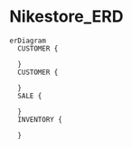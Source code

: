 # Nikestore_ERD
```mermaid
erDiagram
  CUSTOMER {
    
  }
  CUSTOMER {
    
  }
  SALE {
    
  }
  INVENTORY {
    
  }

```
  
